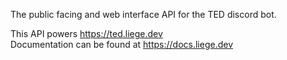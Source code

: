The public facing and web interface API for the TED discord bot. 

This API powers https://ted.liege.dev <br>
Documentation can be found at https://docs.liege.dev
